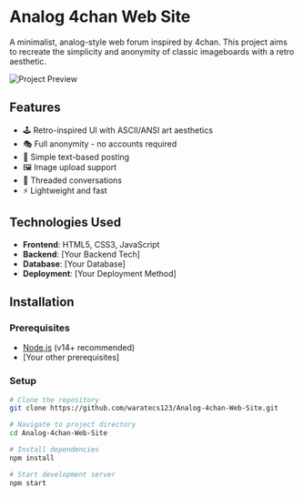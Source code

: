 # Analog 4chan Web Site

A minimalist, analog-style web forum inspired by 4chan. This project aims to recreate the simplicity and anonymity of classic imageboards with a retro aesthetic.

![Project Preview](https://via.placeholder.com/800x400?text=Analog+4chan+Preview) <!-- Replace with actual screenshot -->

## Features

- 🕹️ Retro-inspired UI with ASCII/ANSI art aesthetics
- 🎭 Full anonymity - no accounts required
- 📝 Simple text-based posting
- 🖼️ Image upload support
- 🧵 Threaded conversations
- ⚡ Lightweight and fast

## Technologies Used

- **Frontend**: HTML5, CSS3, JavaScript
- **Backend**: [Your Backend Tech]
- **Database**: [Your Database]
- **Deployment**: [Your Deployment Method]

## Installation

### Prerequisites
- [Node.js](https://nodejs.org/) (v14+ recommended)
- [Your other prerequisites]

### Setup
```bash
# Clone the repository
git clone https://github.com/waratecs123/Analog-4chan-Web-Site.git

# Navigate to project directory
cd Analog-4chan-Web-Site

# Install dependencies
npm install

# Start development server
npm start
